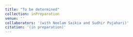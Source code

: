 ```yaml
---
title: "To be determined"
collection: inPreparation
venue: ''
collaborators: '(with Neelam Saikia and Sudhir Pujahari)'
citation: '(in preparation)'
---
```

